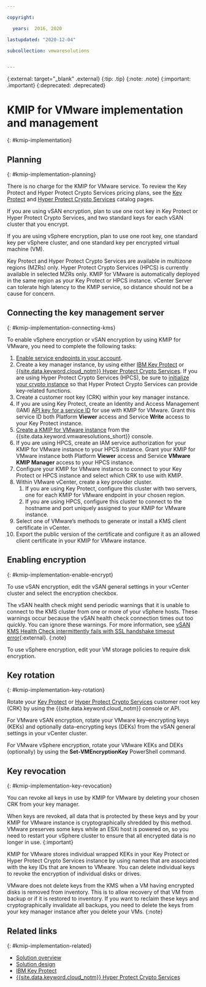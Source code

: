 ```yaml
---

copyright:

  years:  2016, 2020

lastupdated: "2020-12-04"

subcollection: vmwaresolutions


---
```


{:external: target="_blank" .external}
{:tip: .tip}
{:note: .note}
{:important: .important}
{:deprecated: .deprecated}

# KMIP for VMware implementation and management
{: #kmip-implementation}

## Planning
{: #kmip-implementation-planning}

There is no charge for the KMIP for VMware service. To review the Key Protect and Hyper Protect Crypto Services pricing plans, see the [Key Protect](https://cloud.ibm.com/catalog/services/key-protect) and [Hyper Protect Crypto Services](https://cloud.ibm.com/catalog/services/hyper-protect-crypto-services) catalog pages.

If you are using vSAN encryption, plan to use one root key in Key Protect or Hyper Protect Crypto Services, and two standard keys for each vSAN cluster that you encrypt.

If you are using vSphere encryption, plan to use one root key, one standard key per vSphere cluster, and one standard key per encrypted virtual machine (VM).

Key Protect and Hyper Protect Crypto Services are available in multizone regions (MZRs) only. Hyper Protect Crypto Services (HPCS) is currently available in selected MZRs only. KMIP for VMware is automatically deployed in the same region as your Key Protect or HPCS instance. vCenter Server can tolerate high latency to the KMIP service, so distance should not be a cause for concern.

## Connecting the key management server
{: #kmip-implementation-connecting-kms}

To enable vSphere encryption or vSAN encryption by using KMIP for VMware, you need to complete the following tasks:

1. [Enable service endpoints in your account](/docs/account?topic=account-vrf-service-endpoint#service-endpoint).
2. Create a key manager instance, by using either [IBM Key Protect](/docs/key-protect?topic=key-protect-getting-started-tutorial) or [{{site.data.keyword.cloud_notm}} Hyper Protect Crypto Services](/docs/hs-crypto?topic=hs-crypto-get-started#get-started). If you are using Hyper Protect Crypto Services (HPCS), be sure to [initialize your crypto instance](/docs/hs-crypto?topic=hs-crypto-initialize-hsm#initialize-hsm) so that Hyper Protect Crypto Services can provide key-related functions.
3. Create a customer root key (CRK) within your key manager instance.
4. If you are using Key Protect, create an Identity and Access Management (IAM) [API key for a service ID](/docs/account?topic=account-serviceidapikeys#create_service_key) for use with KMIP for VMware. Grant this service ID both Platform **Viewer** access and Service **Write** access to your Key Protect instance.
5. [Create a KMIP for VMware instance](/docs/vmwaresolutions?topic=vmwaresolutions-kmip_standalone_ordering) from the {{site.data.keyword.vmwaresolutions_short}} console.
6. If you are using HPCS, create an IAM service authorization for your KMIP for VMware instance to your HPCS instance. Grant your KMIP for VMware instance both Platform **Viewer** access and Service **VMware KMIP Manager** access to your HPCS instance.
7. Configure your KMIP for VMware instance to connect to your Key Protect or HPCS instance and select which CRK to use with KMIP.
8. Within VMware vCenter, create a key provider cluster.
   1. If you are using Key Protect, configure this cluster with two servers, one for each KMIP for VMware endpoint in your chosen region.
   2. If you are using HPCS, configure this cluster to connect to the hostname and port uniquely assigned to your KMIP for VMware instance.
9. Select one of VMware&rsquo;s methods to generate or install a KMS client certificate in vCenter.
10. Export the public version of the certificate and configure it as an allowed client certificate in your KMIP for VMware instance.

## Enabling encryption
{: #kmip-implementation-enable-encrypt}

To use vSAN encryption, edit the vSAN general settings in your vCenter cluster and select the encryption checkbox.

The vSAN health check might send periodic warnings that it is unable to connect to the KMS cluster from one or more of your vSphere hosts. These warnings occur because the vSAN health check connection times out too quickly. You can ignore these warnings. For more information, see [vSAN KMS Health Check intermittently fails with SSL handshake timeout error](https://kb.vmware.com/s/article/67115){:external}.
{:note}

To use vSphere encryption, edit your VM storage policies to require disk encryption.

## Key rotation
{: #kmip-implementation-key-rotation}

Rotate your [Key Protect](/docs/key-protect?topic=key-protect-rotate-keys#rotate-keys) or [Hyper Protect Crypto Services](/docs/hs-crypto?topic=hs-crypto-rotate-keys) customer root key (CRK) by using the {{site.data.keyword.cloud_notm}} console or API.

For VMware vSAN encryption, rotate your VMware key&ndash;encrypting keys (KEKs) and optionally data&ndash;encrypting keys (DEKs) from the vSAN general settings in your vCenter cluster.

For VMware vSphere encryption, rotate your VMware KEKs and DEKs (optionally) by using the **Set-VMEncryptionKey** PowerShell command.

## Key revocation
{: #kmip-implementation-key-revocation}

You can revoke all keys in use by KMIP for VMware by deleting your chosen CRK from your key manager.

When keys are revoked, all data that is protected by these keys and by your KMIP for VMware instance is cryptographically shredded by this method. VMware preserves some keys while an ESXi host is powered on, so you need to restart your vSphere cluster to ensure that all encrypted data is no longer in use.
{:important}

KMIP for VMware stores individual wrapped KEKs in your Key Protect or Hyper Protect Crypto Services instance by using names that are associated with the key IDs that are known to VMware. You can delete individual keys to revoke the encryption of individual disks or drives.

VMware does not delete keys from the KMS when a VM having encrypted disks is removed from inventory. This is to allow recovery of that VM from backup or if it is restored to inventory. If you want to reclaim these keys and cryptographically invalidate all backups, you need to delete the keys from your key manager instance after you delete your VMs.
{:note}

## Related links
{: #kmip-implementation-related}

* [Solution overview](/docs/vmwaresolutions?topic=vmwaresolutions-kmip-overview)
* [Solution design](/docs/vmwaresolutions?topic=vmwaresolutions-kmip-design)
* [IBM Key Protect](/docs/key-protect?topic=key-protect-getting-started-tutorial)
* [{{site.data.keyword.cloud_notm}} Hyper Protect Crypto Services](/docs/hs-crypto?topic=hs-crypto-get-started#get-started)
